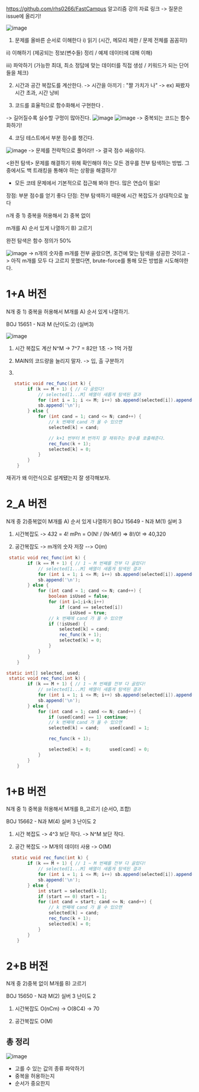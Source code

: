 https://github.com/rhs0266/FastCampus
알고리즘 강의 자료 링크
-> 질문은 issue에 올리기!

![image](https://user-images.githubusercontent.com/102513932/177700973-1da7c2c9-914f-4be7-87c5-57553d31e304.png)

1. 문제를 올바른 순서로 이해한다
i) 읽기 (시간, 메모리 제한 / 문제 전체를 꼼꼼히!)

ii) 이해하기 (제공되는 정보(변수들) 정리 / 예제 데이터에 대해 이해) 

iii) 파악하기 (가능한 최대, 최소 정답에 맞는 데이터를 직접 생성 / 키워드가 되는 단어들을 체크)

2. 시간과 공간 복잡도를 계산한다.
-> 시간을 아끼기 : "짤 가치가 나"
-> ex) 짜봤자 시간 초과, 시간 낭비

3. 코드를 효율적으로 함수화해서 구현한다 .

-> 길어질수록 실수할 구멍이 많아진다. ![image](https://user-images.githubusercontent.com/102513932/177698221-f862de48-bc4d-438b-8e98-3a7e685d6362.png)
![image](https://user-images.githubusercontent.com/102513932/177698247-1950a653-9f65-4527-8663-2f7abff2b120.png)
-> 중복되는 코드는 함수화하기!

4. 코딩 테스트에서 부분 점수를 챙긴다.

![image](https://user-images.githubusercontent.com/102513932/177698371-d8a81462-d9fd-4bd3-b0b7-171d9848ab3b.png)
-> 문제를 전략적으로 풀어라!!
-> 결국 점수 싸움이다.

<완전 탐색>
문제를 해결하기 위해 확인해야 하는 모든 경우를 전부 탐색하는 방법. 
그 중에서도 백 트래킹을 통해야 하는 상황을 해결하기! 
* 모든 코테 문제에서 기본적으로 접근해 봐야 한다.  많은 연습이 필요!

장점: 부분 점수를 얻기 좋다
단점: 전부 탐색하기 때문에 시간 복잡도가 상대적으로 높다 

n개 중 1) 중복을 허용해서
2) 중복 없이


m개를 A) 순서 있게 나열하기 B) 고르기

완전 탐색은 함수 정의가 50%

![image](https://user-images.githubusercontent.com/102513932/177700772-fa7232ab-fbff-4084-bec7-08e7816be4dc.png)
-> n개의 숫자중 m개를 전부 골랐으면, 조건에 맞는 탐색을 성공한 것이고
-> 아직 m개를 모두 다 고르지 못했다면, brute-force를 통해 모든 방법을 시도해야한다.

# 1+A 버전
N개 중 1) 중복을 허용해서
M개를  A) 순서 있게 나열하기.

BOJ 15651 - N과 M (난이도:2) (실버3)


![image](https://user-images.githubusercontent.com/102513932/177707286-993903cd-4c33-4557-baa3-3f0afd48339e.png)

1) 시간 복잡도 계산
   N^M -> 7^7 = 82만
   1초 -> 1억 가정

2) MAIN의 코드량을 늘리지 말자.
-> 입, 출 구분하기

3) 
```JAVA
   static void rec_func(int k) {
        if (k == M + 1) { // 다 골랐다!
            // selected[1...M] 배열이 새롭게 탐색된 결과
            for (int i = 1; i <= M; i++) sb.append(selected[i]).append(' ');
            sb.append('\n');
        } else {
            for (int cand = 1; cand <= N; cand++) {
                // k 번째에 cand 가 올 수 있으면
                selected[k] = cand;

                // k+1 번부터 M 번까지 잘 채워주는 함수를 호출해준다.
                rec_func(k + 1);
                selected[k] = 0;
            }
        }
    }
```

재귀가 왜 이런식으로 설계됐는지 잘 생각해보자.
# 2_A 버전
N개 중 2)중복없이
M개를 A) 순서 있게 나열하기
BOJ 15649 - N과 M(1) 실버 3

1) 시간복잡도 -> 4*3*2 = 4!
mPn = O(N! / (N-M)!) => 8!/0! => 40,320

2) 공간복잡도 -> m개의 숫자 저장 --> O(m)

```java
 static void rec_func(int k) {
        if (k == M + 1) { // 1 ~ M 번째를 전부 다 골랐다!
            // selected[1...M] 배열이 새롭게 탐색된 결과
            for (int i = 1; i <= M; i++) sb.append(selected[i]).append(' ');
            sb.append('\n');
        } else {
            for (int cand = 1; cand <= N; cand++) {
                boolean isUsed = false;
                for (int i=1;i<k;i++)
                    if (cand == selected[i])
                        isUsed = true;
                // k 번째에 cand 가 올 수 있으면
                if (!isUsed) {
                    selected[k] = cand;
                    rec_func(k + 1);
                    selected[k] = 0;
                }
            }
        }
    }
```

```java 
static int[] selected, used;
 static void rec_func(int k) {
        if (k == M + 1) { // 1 ~ M 번째를 전부 다 골랐다!
            // selected[1...M] 배열이 새롭게 탐색된 결과
            for (int i = 1; i <= M; i++) sb.append(selected[i]).append(' ');
            sb.append('\n');
        } else {
            for (int cand = 1; cand <= N; cand++) {
                if (used[cand] == 1) continue;
                // k 번째에 cand 가 올 수 있으면
                selected[k] = cand;    used[cand] = 1;

                rec_func(k + 1);

                selected[k] = 0;       used[cand] = 0;
            }
        }
    }
```
# 1+B 버전
N개 중 1) 중복을 허용해서
M개를 B_고르기 (순서O, 조합)

BOJ 15662 - N과 M(4)
실버 3 난이도 2

1. 시간 복잡도
-> 4^3 보단 작다.
-> N^M 보단 작다.

2. 공간 복잡도
-> M개의 데이터 사용
-> O(M)

```JAVA
  static void rec_func(int k) {
        if (k == M + 1) { // 1 ~ M 번째를 전부 다 골랐다!
            // selected[1...M] 배열이 새롭게 탐색된 결과
            for (int i = 1; i <= M; i++) sb.append(selected[i]).append(' ');
            sb.append('\n');
        } else {
            int start = selected[k-1];
            if (start == 0) start = 1;
            for (int cand = start; cand <= N; cand++) {
                // k 번째에 cand 가 올 수 있으면
                selected[k] = cand;
                rec_func(k + 1);
                selected[k] = 0;
            }
        }
    }
```

# 2+B 버전

N개 중 2)중복 없이
M개를 B) 고르기

BOJ 15650 - N과 M(2)
실버 3 난이도 2

1) 시간복잡도
O(nCm) -> O(8C4) -> 70

2) 공간복잡도
O(M)



## 총 정리
![image](https://user-images.githubusercontent.com/102513932/177747891-ea4da75f-2a5d-4c59-b03e-14de94d156a6.png)

- 고를 수 있는 값의 종류 파악하기
- 중복을 허용하는지
- 순서가 중요한지
